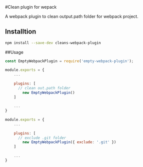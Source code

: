 #Clean plugin for wepack

A webpack plugin to clean output.path folder for webpack project.

## Installtion

```bash
npm install --save-dev cleans-webpack-plugin
```

##Usage
```js
const EmptyWebpackPlugin = require('empty-webpack-plugin');
 
module.exports = {
    ...
 
    plugins: [
      // clean out.path folder
        new EmptyWebpackPlugin()
    ]
 
    ...
}
 
module.exports = {
    ...
 
    plugins: [
      // exclude .git folder
        new EmptyWebpackPlugin({ exclude: '.git' })
    ]
 
    ...
}
```